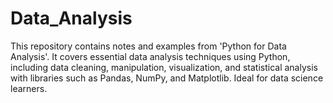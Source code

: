 # Data_Analysis
This repository contains notes and examples from 'Python for Data Analysis'. It covers essential data analysis techniques using Python, including data cleaning, manipulation, visualization, and statistical analysis with libraries such as Pandas, NumPy, and Matplotlib. Ideal for data science learners.
